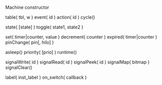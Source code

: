 Machine constructor

table( tbl, w )
event( id )
action( id )
cycle()

state( [state] )
toggle( state1, state2 )

set( timer|counter, value )
decrement( counter )
expired( timer|counter )
pinChange( pin[, hilo] )

asleep()
priority( [prio] )
runtime()

signalWrite( id )
signalRead( id )
signalPeek( id )
signalMap( bitmap )
signalClear()

label( inst_label )
on_switch( callback )

